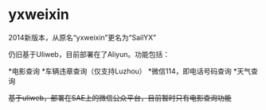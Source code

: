 yxweixin
========
2014新版本，从原名“yxweixin”更名为“SailYX”

仍旧基于Uliweb，目前部署在了Aliyun。功能包括：

*电影查询
*车辆违章查询（仅支持Luzhou）
*微信114，即电话号码查询
*天气查询

~~基于uliweb，部署在SAE上的微信公众平台，目前暂时只有电影查询功能~~
